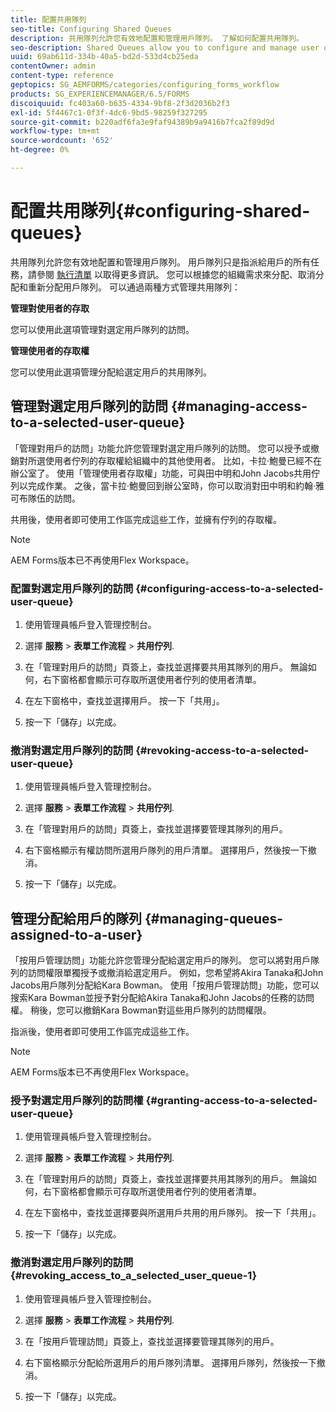 ```yaml
---
title: 配置共用隊列
seo-title: Configuring Shared Queues
description: 共用隊列允許您有效地配置和管理用戶隊列。 了解如何配置共用隊列。
seo-description: Shared Queues allow you to configure and manage user queues effectively. Learn how to configure shared queues.
uuid: 69ab611d-334b-40a5-bd2d-533d4cb25eda
contentOwner: admin
content-type: reference
geptopics: SG_AEMFORMS/categories/configuring_forms_workflow
products: SG_EXPERIENCEMANAGER/6.5/FORMS
discoiquuid: fc403a60-b635-4334-9bf8-2f3d2036b2f3
exl-id: 5f4467c1-0f3f-4dc6-9bd5-98259f327295
source-git-commit: b220adf6fa3e9faf94389b9a9416b7fca2f89d9d
workflow-type: tm+mt
source-wordcount: '652'
ht-degree: 0%

---
```


# 配置共用隊列{#configuring-shared-queues}

共用隊列允許您有效地配置和管理用戶隊列。 用戶隊列只是指派給用戶的所有任務，請參閱 [執行清單](https://help.adobe.com/en_US/livecycle/11.0/WorkspaceHelp/WS92d06802c76abadb-2b6ab502126beb6ba2f-7ffc.2.html) 以取得更多資訊。 您可以根據您的組織需求來分配、取消分配和重新分配用戶隊列。 可以通過兩種方式管理共用隊列：

**管理對使用者的存取**

您可以使用此選項管理對選定用戶隊列的訪問。

**管理使用者的存取權**

您可以使用此選項管理分配給選定用戶的共用隊列。

## 管理對選定用戶隊列的訪問 {#managing-access-to-a-selected-user-queue}

「管理對用戶的訪問」功能允許您管理對選定用戶隊列的訪問。 您可以授予或撤銷對所選使用者佇列的存取權給組織中的其他使用者。 比如，卡拉·鮑曼已經不在辦公室了。 使用「管理使用者存取權」功能，可與田中明和John Jacobs共用佇列以完成作業。 之後，當卡拉·鮑曼回到辦公室時，你可以取消對田中明和約翰·雅可布隊伍的訪問。

共用後，使用者即可使用工作區完成這些工作，並擁有佇列的存取權。

>[!NOTE]
>
>AEM Forms版本已不再使用Flex Workspace。

### 配置對選定用戶隊列的訪問 {#configuring-access-to-a-selected-user-queue}

1. 使用管理員帳戶登入管理控制台。
1. 選擇 **服務** > **表單工作流程** > **共用佇列**.

1. 在「管理對用戶的訪問」頁簽上，查找並選擇要共用其隊列的用戶。 無論如何，右下窗格都會顯示可存取所選使用者佇列的使用者清單。
1. 在左下窗格中，查找並選擇用戶。 按一下「共用」。
1. 按一下「儲存」以完成。

### 撤消對選定用戶隊列的訪問 {#revoking-access-to-a-selected-user-queue}

1. 使用管理員帳戶登入管理控制台。
1. 選擇 **服務** > **表單工作流程** > **共用佇列**.

1. 在「管理對用戶的訪問」頁簽上，查找並選擇要管理其隊列的用戶。
1. 右下窗格顯示有權訪問所選用戶隊列的用戶清單。 選擇用戶，然後按一下撤消。
1. 按一下「儲存」以完成。

## 管理分配給用戶的隊列 {#managing-queues-assigned-to-a-user}

「按用戶管理訪問」功能允許您管理分配給選定用戶的隊列。 您可以將對用戶隊列的訪問權限單獨授予或撤消給選定用戶。 例如，您希望將Akira Tanaka和John Jacobs用戶隊列分配給Kara Bowman。 使用「按用戶管理訪問」功能，您可以搜索Kara Bowman並授予對分配給Akira Tanaka和John Jacobs的任務的訪問權。 稍後，您可以撤銷Kara Bowman對這些用戶隊列的訪問權限。

指派後，使用者即可使用工作區完成這些工作。

>[!NOTE]
>
>AEM Forms版本已不再使用Flex Workspace。

### 授予對選定用戶隊列的訪問權 {#granting-access-to-a-selected-user-queue}

1. 使用管理員帳戶登入管理控制台。
1. 選擇 **服務** > **表單工作流程** > **共用佇列**.

1. 在「管理對用戶的訪問」頁簽上，查找並選擇要共用其隊列的用戶。 無論如何，右下窗格都會顯示可存取所選使用者佇列的使用者清單。
1. 在左下窗格中，查找並選擇要與所選用戶共用的用戶隊列。 按一下「共用」。
1. 按一下「儲存」以完成。

### 撤消對選定用戶隊列的訪問 {#revoking_access_to_a_selected_user_queue-1}

1. 使用管理員帳戶登入管理控制台。
1. 選擇 **服務** > **表單工作流程** > **共用佇列**.

1. 在「按用戶管理訪問」頁簽上，查找並選擇要管理其隊列的用戶。
1. 右下窗格顯示分配給所選用戶的用戶隊列清單。 選擇用戶隊列，然後按一下撤消。
1. 按一下「儲存」以完成。
